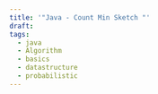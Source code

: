 ```yaml
---
title: '"Java - Count Min Sketch "'
draft: 
tags:
  - java
  - Algorithm
  - basics
  - datastructure
  - probabilistic
---
```


